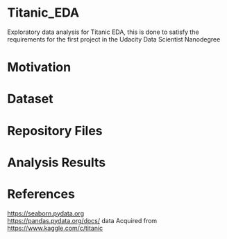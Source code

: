 # Titanic_EDA
Exploratory data analysis for Titanic EDA, this is done to satisfy the requirements for the first project in the Udacity Data Scientist Nanodegree

# Motivation 


# Dataset 


# Repository Files


# Analysis Results 


# References
https://seaborn.pydata.org <br>
https://pandas.pydata.org/docs/ 
data Acquired from 
https://www.kaggle.com/c/titanic


